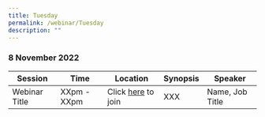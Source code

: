```yaml
---
title: Tuesday
permalink: /webinar/Tuesday
description: ""
---
```

### 8 November 2022

| Session | Time | Location | Synopsis | Speaker |
| - | - | - | - | - |
| Webinar Title  | XXpm - XXpm | Click [here](https://teams.microsoft.com/l/meetup-join/19:4EcoKuqb71iF7HAmajW0VPeFg7cJCjEjmEFUjgK4E5g1@thread.tacv2/1656384425550?context=%7B%22Tid%22:%2225a99bf0-8e72-472a-ae50-adfbdf0df6f1%22,%22Oid%22:%22c083ea69-58c5-4cf2-9ce1-de712a1a8226%22%7D) to join | XXX  | Name, Job Title |